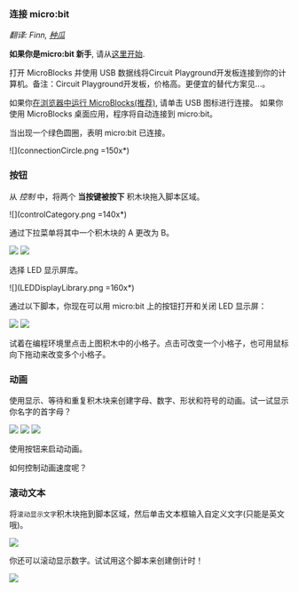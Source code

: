 ### 连接 micro:bit

_翻译: Finn, [种瓜](https://wwj718.github.io/tags/microblocks/)_


**如果你是micro:bit 新手**, 请从[这里开始](https://microblocksfun.cn/get-started).

打开 MicroBlocks 并使用 USB 数据线将Circuit Playground开发板连接到你的计算机。备注：Circuit Playground开发板，价格高。更便宜的替代方案见...。

如果你[在浏览器中运行 MicroBlocks(推荐)](https://microblocksfun.cn/run/microblocks.html), 请单击 USB 图标进行连接。
如果你使用 MicroBlocks 桌面应用，程序将自动连接到 micro:bit。

当出现一个绿色圆圈，表明 micro:bit 已连接。

![](connectionCircle.png =150x*)

### 按钮

从 *控制* 中，将两个 **当按键被按下** 积木块拖入脚本区域。

![](controlCategory.png =140x*)

通过下拉菜单将其中一个积木块的 A 更改为 B。

![](buttonAHat.png) ![](buttonBHat.png)

选择 LED 显示屏库。

![](LEDDisplayLibrary.png =160x*)

通过以下脚本，你现在可以用 micro:bit 上的按钮打开和关闭 LED 显示屏：

![](buttonAFace.png) ![](buttonBClear.png)

试着在编程环境里点击上图积木中的小格子。点击可改变一个小格子，也可用鼠标向下拖动来改变多个小格子。

### 动画

使用显示、等待和重复积木块来创建字母、数字、形状和符号的动画。试一试显示你名字的首字母？

![](animation-hey.png) ![](animation-face.png) ![](animation-shapes.png)

使用按钮来启动动画。

如何控制动画速度呢？

### 滚动文本

将`滚动显示文字`积木块拖到脚本区域，然后单击文本框输入自定义文字(只能是英文哦)。

![](scrollText.png)

你还可以滚动显示数字。试试用这个脚本来创建倒计时！

![](scroll321Go.png)
